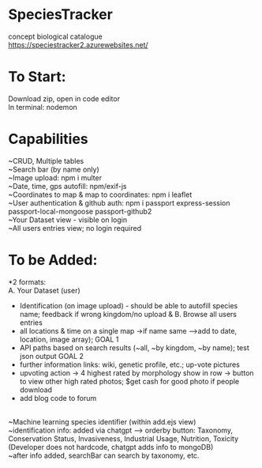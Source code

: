 # SpeciesTracker
concept biological catalogue <br>
https://speciestracker2.azurewebsites.net/

# To Start: <br>
Download zip, open in code editor <br>
In terminal: nodemon

# Capabilities <br>
~CRUD, Multiple tables <br>
~Search bar (by name only) <br>
~Image upload: npm i multer <br>
~Date, time, gps autofill: npm/exif-js <br>
~Coordinates to map & map to coordinates: npm i leaflet <br>
~User authentication & github auth: npm i passport express-session passport-local-mongoose passport-github2 <br>
~Your Dataset view - visible on login <br>
~All users entries view; no login required

# To be Added: <br>
*2 formats: <br>
A. Your Dataset (user) <br>
* Identification (on image upload) - should be able to autofill species name; feedback if wrong kingdom/no upload
& B. Browse all users entries <br>
* all locations & time on a single map ->if name same -->add to date, location, image array); GOAL 1 
* API paths based on search results (~all, ~by kingdom, ~by name); test json output GOAL 2
* further information links: wiki, genetic profile, etc.; up-vote pictures
* upvoting action -> 4 highest rated by morphology show in row -> button to view other high rated photos; $get cash for good photo if people download
* add blog code to forum <br>
<br>
~Machine learning species identifier (within add.ejs view) <br>
~identification info: added via chatgpt --> orderby button: Taxonomy, Conservation Status, Invasiveness, Industrial Usage, Nutrition, Toxicity (Developer does not hardcode, chatgpt adds info to mongoDB) <br>
~after info added, searchBar can search by taxonomy, etc.


